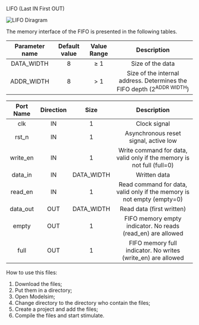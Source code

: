LIFO (Last IN First OUT)

![LIFO Diragram](https://github.com/ElTheScreeps/LIFO/assets/115155585/221e784b-7707-424b-b651-5144f3ed1dfe)

The memory interface of the FIFO is presented in the following tables.

| Parameter name | Default value | Value Range | Description                                                                     |
|      :---:     |     :---:     |    :---:    |    :---:                                                                        |
| DATA_WIDTH     | 8             |≥ 1          | Size of the data                                                                |
| ADDR_WIDTH     | 8             |> 1          | Size of the internal address. Determines the FIFO depth (2<sup>ADDR WIDTH</sup>)|

| Port Name   | Direction   | Size       | Description                                                            |
|    :---:    |    :---:    |   :---:    |   :---:                                                                |
| clk         | IN          | 1          | Clock signal                                                           |
| rst_n       | IN          | 1          | Asynchronous reset signal, active low                                  |
| write_en    | IN          | 1          | Write command for data, valid only if the memory is not full (full=0)  |
| data_in     | IN          | DATA_WIDTH | Written data                                                           |
| read_en     | IN          | 1          | Read command for data, valid only if the memory is not empty (empty=0) |
| data_out    | OUT         | DATA_WIDTH | Read data (first written)                                              |
| empty       | OUT         | 1          | FIFO memory empty indicator. No reads (read_en) are allowed            |
| full        | OUT         | 1          | FIFO memory full indicator. No writes (write_en) are allowed           |


How to use this files:

1. Download the files;
2. Put them in a directory;
3. Open Modelsim;
4. Change directory to the directory who contain the files;
5. Create a project and add the files;
6. Compile the files and start stimulate.
